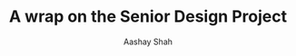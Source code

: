 ---
# multilingual page pair id, this must pair with translations of this page. (This name must be unique)
lng_pair: id_Examples
title: A wrap on the Senior Design Project

# post specific
# if not specified, .name will be used from _data/owner/[language].yml
author: Aashay Shah
# multiple category is not supported
category: ucirp
# multiple tag entries are possible
tags: [uci, celebrate, announcement, drone, mcu]
# thumbnail image for post
img: "/assets/img/projects/Engine2.jpg"
# disable comments on this page
#comments_disable: true

# publish date
# date: 2023-04-30
# published: false

# seo
# if not specified, date will be used.
#meta_modify_date: 2022-02-10 08:11:06 +0900
# check the meta_common_description in _data/owner/[language].yml
#meta_description: ""

# optional
# please use the "image_viewer_on" below to enable image viewer for individual pages or posts (_posts/ or [language]/_posts folders).
# image viewer can be enabled or disabled for all posts using the "image_viewer_posts: true" setting in _data/conf/main.yml.
#image_viewer_on: true
# please use the "image_lazy_loader_on" below to enable image lazy loader for individual pages or posts (_posts/ or [language]/_posts folders).
# image lazy loader can be enabled or disabled for all posts using the "image_lazy_loader_posts: true" setting in _data/conf/main.yml.
#image_lazy_loader_on: true
# exclude from on site search
#on_site_search_exclude: true
# exclude from search engines
#search_engine_exclude: true
# to disable this page, simply set published: false or delete this file
published: false
---